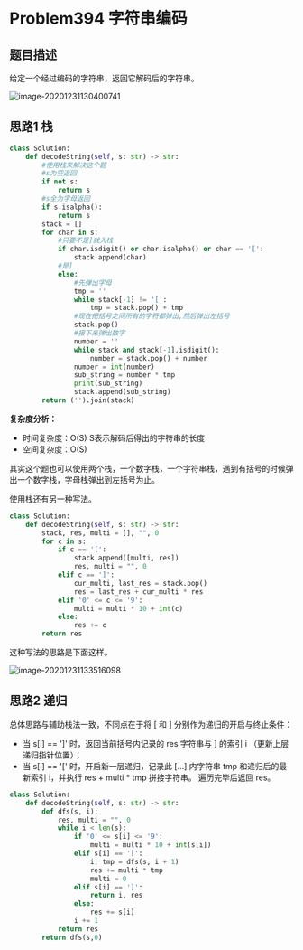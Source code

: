 # Problem394 字符串编码

## 题目描述

给定一个经过编码的字符串，返回它解码后的字符串。

![image-20201231130400741](C:\Users\初泽良\AppData\Roaming\Typora\typora-user-images\image-20201231130400741.png)

## 思路1 栈

```python
class Solution:
    def decodeString(self, s: str) -> str:
        #使用栈来解决这个题
        #s为空返回
        if not s:
            return s
        #s全为字母返回
        if s.isalpha():
            return s
        stack = []
        for char in s:
            #只要不是]就入栈
            if char.isdigit() or char.isalpha() or char == '[':
                stack.append(char)
            #是]
            else:
                #先弹出字母
                tmp = ''
                while stack[-1] != '[':
                    tmp = stack.pop() + tmp
                #现在把括号之间所有的字符都弹出,然后弹出左括号
                stack.pop()
                #接下来弹出数字
                number = ''
                while stack and stack[-1].isdigit():
                    number = stack.pop() + number
                number = int(number)
                sub_string = number * tmp
                print(sub_string)
                stack.append(sub_string)
        return ('').join(stack)
```

**复杂度分析：**

- 时间复杂度：O(S) S表示解码后得出的字符串的长度
- 空间复杂度：O(S)

其实这个题也可以使用两个栈，一个数字栈，一个字符串栈，遇到有括号的时候弹出一个数字栈，字母栈弹出到左括号为止。

使用栈还有另一种写法。

```python
class Solution:
    def decodeString(self, s: str) -> str:
        stack, res, multi = [], "", 0
        for c in s:
            if c == '[':
                stack.append([multi, res])
                res, multi = "", 0
            elif c == ']':
                cur_multi, last_res = stack.pop()
                res = last_res + cur_multi * res
            elif '0' <= c <= '9':
                multi = multi * 10 + int(c)            
            else:
                res += c
        return res
```

这种写法的思路是下面这样。

![image-20201231133516098](C:\Users\初泽良\AppData\Roaming\Typora\typora-user-images\image-20201231133516098.png)

## 思路2 递归

总体思路与辅助栈法一致，不同点在于将 [ 和 ] 分别作为递归的开启与终止条件：

- 当 s[i] == ']' 时，返回当前括号内记录的 res 字符串与 ] 的索引 i （更新上层递归指针位置）；
- 当 s[i] == '[' 时，开启新一层递归，记录此 [...] 内字符串 tmp 和递归后的最新索引 i，并执行 res + multi * tmp 拼接字符串。
  遍历完毕后返回 res。

```python
class Solution:
    def decodeString(self, s: str) -> str:
        def dfs(s, i):
            res, multi = "", 0
            while i < len(s):
                if '0' <= s[i] <= '9':
                    multi = multi * 10 + int(s[i])
                elif s[i] == '[':
                    i, tmp = dfs(s, i + 1)
                    res += multi * tmp
                    multi = 0
                elif s[i] == ']':
                    return i, res
                else:
                    res += s[i]
                i += 1
            return res
        return dfs(s,0)
```

